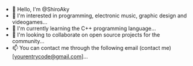 - 👋 Hello, I'm @ShiroAky
- 👀 I'm interested in programming, electronic music, graphic design and videogames...
- 🌱 I'm currently learning the C++ programming language...
- 💞️ I'm looking to collaborate on open source projects for the community...
- 📫 You can contact me through the following email (contact me)[yourentrycode@gmail.com]...

<!---
ShiroAky/ShiroAky is a ✨ special ✨ repository because its `README.md` (this file) appears on your GitHub profile.
You can click the Preview link to take a look at your changes.
--->
